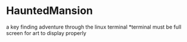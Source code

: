 # HauntedMansion
a key finding adventure through the linux terminal
*terminal must be full screen for art to display properly
